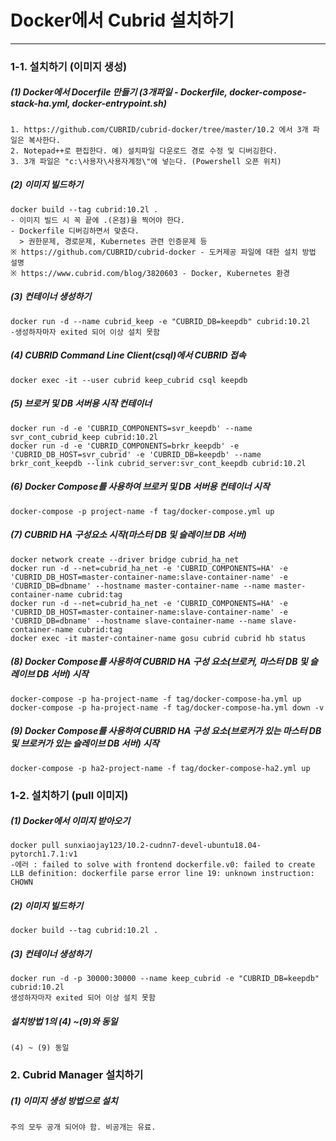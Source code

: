# Docker에서 Cubrid 설치하기

---

### 1-1. 설치하기 (이미지 생성)

##### (1) Docker에서 Docerfile 만들기 (3개파일 - Dockerfile, docker-compose-stack-ha.yml, docker-entrypoint.sh)

```docker
1. https://github.com/CUBRID/cubrid-docker/tree/master/10.2 에서 3개 파일은 복사한다.
2. Notepad++로 편집한다. 예) 설치파일 다운로드 경로 수정 및 디버깅한다.
3. 3개 파일은 "c:\사용자\사용자계정\"에 넣는다. (Powershell 오픈 위치)
```

##### (2) 이미지 빌드하기

```docker
docker build --tag cubrid:10.2l .
- 이미지 빌드 시 꼭 끝에 .(온점)을 찍어야 한다.
- Dockerfile 디버깅하면서 맞춘다.
  > 권한문제, 경로문제, Kubernetes 관련 인증문제 등
※ https://github.com/CUBRID/cubrid-docker - 도커제공 파일에 대한 설치 방법 설명
※ https://www.cubrid.com/blog/3820603 - Docker, Kubernetes 환경
```

##### (3) 컨테이너 생성하기

```docker
docker run -d --name cubrid_keep -e "CUBRID_DB=keepdb" cubrid:10.2l
-생성하자마자 exited 되어 이상 설치 못함
```

##### (4) CUBRID Command Line Client(csql)에서 CUBRID 접속

```docker
docker exec -it --user cubrid keep_cubrid csql keepdb
```

##### (5) 브로커 및 DB 서버용 시작 컨테이너

```docker
docker run -d -e 'CUBRID_COMPONENTS=svr_keepdb' --name svr_cont_cubrid_keep cubrid:10.2l
docker run -d -e 'CUBRID_COMPONENTS=brkr_keepdb' -e 'CUBRID_DB_HOST=svr_cubrid' -e 'CUBRID_DB=keepdb' --name brkr_cont_keepdb --link cubrid_server:svr_cont_keepdb cubrid:10.2l
```

##### (6) Docker Compose를 사용하여 브로커 및 DB 서버용 컨테이너 시작

```docker
docker-compose -p project-name -f tag/docker-compose.yml up
```

##### (7) CUBRID HA 구성요소 시작(마스터 DB 및 슬레이브 DB 서버)

```docker
docker network create --driver bridge cubrid_ha_net
docker run -d --net=cubrid_ha_net -e 'CUBRID_COMPONENTS=HA' -e 'CUBRID_DB_HOST=master-container-name:slave-container-name' -e 'CUBRID_DB=dbname' --hostname master-container-name --name master-container-name cubrid:tag
docker run -d --net=cubrid_ha_net -e 'CUBRID_COMPONENTS=HA' -e 'CUBRID_DB_HOST=master-container-name:slave-container-name' -e 'CUBRID_DB=dbname' --hostname slave-container-name --name slave-container-name cubrid:tag
docker exec -it master-container-name gosu cubrid cubrid hb status
```

##### (8) Docker Compose를 사용하여 CUBRID HA 구성 요소(브로커, 마스터 DB 및 슬레이브 DB 서버) 시작

```docker
docker-compose -p ha-project-name -f tag/docker-compose-ha.yml up
docker-compose -p ha-project-name -f tag/docker-compose-ha.yml down -v
```

##### (9) Docker Compose를 사용하여 CUBRID HA 구성 요소(브로커가 있는 마스터 DB 및 브로커가 있는 슬레이브 DB 서버) 시작

```docker
docker-compose -p ha2-project-name -f tag/docker-compose-ha2.yml up
```

### 1-2. 설치하기 (pull 이미지)

##### (1) Docker에서 이미지 받아오기

```docker
docker pull sunxiaojay123/10.2-cudnn7-devel-ubuntu18.04-pytorch1.7.1:v1
-에러 : failed to solve with frontend dockerfile.v0: failed to create LLB definition: dockerfile parse error line 19: unknown instruction: CHOWN
```

##### (2) 이미지 빌드하기

```docker
docker build --tag cubrid:10.2l .

```

##### (3) 컨테이너 생성하기

```docker
docker run -d -p 30000:30000 --name keep_cubrid -e "CUBRID_DB=keepdb" cubrid:10.2l
생성하자마자 exited 되어 이상 설치 못함
```

##### 설치방법 1의 (4) ~(9)와 동일

```docker
(4) ~ (9) 동일
```


### 2. Cubrid Manager 설치하기

##### (1) 이미지 생성 방법으로 설치

```docker
주의 모두 공개 되어야 함. 비공개는 유료.
```






